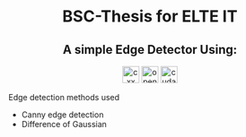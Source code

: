 <div style="text-align:center">

# BSC-Thesis for ELTE IT

## A simple Edge Detector Using:

<img src="https://img.shields.io/badge/-C++-333333?style=flat-square&logo=c%2B%2B" alt="cxx" height="30"/>
<img src="https://img.shields.io/badge/-OpenGL-333333?style=flat-square&logo=opengl" alt="opengl"  height="30"/>
<img src="https://img.shields.io/badge/-Cuda-333333?style=flat-square&logo=nvidia" alt="cuda"  height="30"/>

</div>

Edge detection methods used

- Canny edge detection
- Difference of Gaussian
